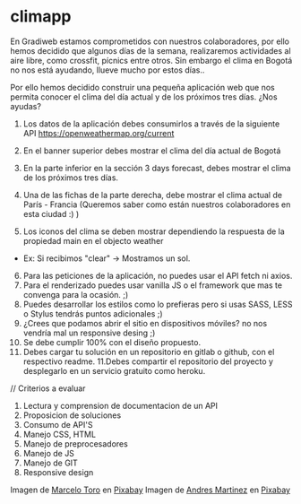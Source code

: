# climapp
En Gradiweb estamos comprometidos con nuestros colaboradores, por ello hemos decidido
que algunos días de la semana, realizaremos actividades al aire libre, como crossfit,
pícnics entre otros. Sin embargo el clima en Bogotá no nos está ayudando, llueve mucho
por estos días..

Por ello hemos decidido construir una pequeña aplicación web que nos permita conocer el clima del día actual y de los próximos tres días. ¿Nos ayudas?

1. Los datos de la aplicación debes consumirlos a través de la siguiente API 
https://openweathermap.org/current

2. En el banner superior debes mostrar el clima del día actual de Bogotá
3. En la parte inferior en la sección  3 days forecast, debes mostrar el clima de los próximos tres días.
4. Una de las fichas de la parte derecha, debe mostrar el clima actual de
París - Francia (Queremos saber como están nuestros colaboradores en esta ciudad :) )
5. Los iconos del clima se deben mostrar dependiendo la respuesta de la propiedad main en el objecto weather
 - Ex: Si recibimos "clear" -> Mostramos un sol.
6. Para las peticiones de la aplicación, no puedes usar el API fetch ni axios.
7. Para el renderizado puedes usar vanilla JS o el framework que mas te convenga para la ocasión. ;)
7. Puedes desarrollar los estilos como lo prefieras pero si usas SASS, LESS o Stylus tendrás puntos adicionales ;)
8. ¿Crees que podamos abrir el sitio en dispositivos móviles? no nos vendría mal un responsive desing ;)
9. Se debe cumplir 100% con el diseño propuesto.
10. Debes cargar tu solución en un repositorio en gitlab o github, con 
el respectivo readme.
11.Debes compartir el repositorio del proyecto y desplegarlo en un servicio gratuito como heroku.

// Criterios a evaluar
1. Lectura y comprension de documentacion de un API
2. Proposicion de soluciones
3. Consumo de API'S
5. Manejo CSS, HTML
6. Manejo de preprocesadores
7. Manejo de JS
8. Manejo de GIT 
9. Responsive design

Imagen de <a href="https://pixabay.com/es/users/marcelot87-940917/?utm_source=link-attribution&amp;utm_medium=referral&amp;utm_campaign=image&amp;utm_content=996461">Marcelo Toro</a> en <a href="https://pixabay.com/es/?utm_source=link-attribution&amp;utm_medium=referral&amp;utm_campaign=image&amp;utm_content=996461">Pixabay</a>
Imagen de <a href="https://pixabay.com/es/users/andresmmartinez-8301129/?utm_source=link-attribution&amp;utm_medium=referral&amp;utm_campaign=image&amp;utm_content=3210384">Andres Martinez</a> en <a href="https://pixabay.com/es/?utm_source=link-attribution&amp;utm_medium=referral&amp;utm_campaign=image&amp;utm_content=3210384">Pixabay</a>
